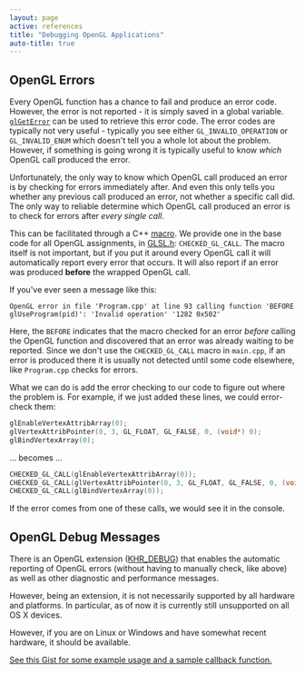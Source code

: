 ```yaml
---
layout: page
active: references
title: "Debugging OpenGL Applications"
auto-title: true
---
```




## OpenGL Errors

Every OpenGL function has a chance to fail and produce an error code.
However, the error is not reported - it is simply saved in a global variable.
[`glGetError`](http://docs.gl/gl4/glGetError) can be used to retrieve this error code.
The error codes are typically not very useful - typically you see either
`GL_INVALID_OPERATION` or `GL_INVALID_ENUM` which doesn't tell you a whole lot about the problem.
However, if something is going wrong it is typically useful to know *which* OpenGL call produced the error.

Unfortunately, the only way to know which OpenGL call produced an error is by checking for errors immediately after.
And even this only tells you whether any previous call produced an error, not whether a specific call did.
The only way to reliable determine which OpenGL call produced an error is to check for errors after *every single call*.

This can be facilitated through a C++ [macro](http://en.cppreference.com/w/cpp/preprocessor/replace).
We provide one in the base code for all OpenGL assignments, in [GLSL.h](https://github.com/calpoly-csc471/lab03/blob/master/src/GLSL.h#L32): `CHECKED_GL_CALL`.
The macro itself is not important, but if you put it around every OpenGL call it will automatically report every error that occurs.
It will also report if an error was produced **before** the wrapped OpenGL call.

If you've ever seen a message like this:

```
OpenGL error in file 'Program.cpp' at line 93 calling function 'BEFORE glUseProgram(pid)': 'Invalid operation' '1282 0x502'
```

Here, the `BEFORE` indicates that the macro checked for an error *before* calling the OpenGL function and discovered that an error was already waiting to be reported.
Since we don't use the `CHECKED_GL_CALL` macro in `main.cpp`, if an error is produced there it is usually not detected until some code elsewhere, like `Program.cpp` checks for errors.

What we can do is add the error checking to our code to figure out where the problem is.
For example, if we just added these lines, we could error-check them:

```cpp
glEnableVertexAttribArray(0);
glVertexAttribPointer(0, 3, GL_FLOAT, GL_FALSE, 0, (void*) 0);
glBindVertexArray(0);
```

... becomes ...

```cpp
CHECKED_GL_CALL(glEnableVertexAttribArray(0));
CHECKED_GL_CALL(glVertexAttribPointer(0, 3, GL_FLOAT, GL_FALSE, 0, (void*) 0));
CHECKED_GL_CALL(glBindVertexArray(0));
```

If the error comes from one of these calls, we would see it in the console.




## OpenGL Debug Messages

There is an OpenGL extension ([KHR_DEBUG](https://www.khronos.org/registry/OpenGL/extensions/KHR/KHR_debug.txt))
that enables the automatic reporting of OpenGL errors (without having to manually check, like above)
as well as other diagnostic and performance messages.

However, being an extension, it is not necessarily supported by all hardware and platforms.
In particular, as of now it is currently still unsupported on all OS X devices.

However, if you are on Linux or Windows and have somewhat recent hardware, it should be available.

[See this Gist for some example usage and a sample callback function.](https://gist.github.com/iondune/59e5d9a6d0b9edfa85fa35c957961371)

